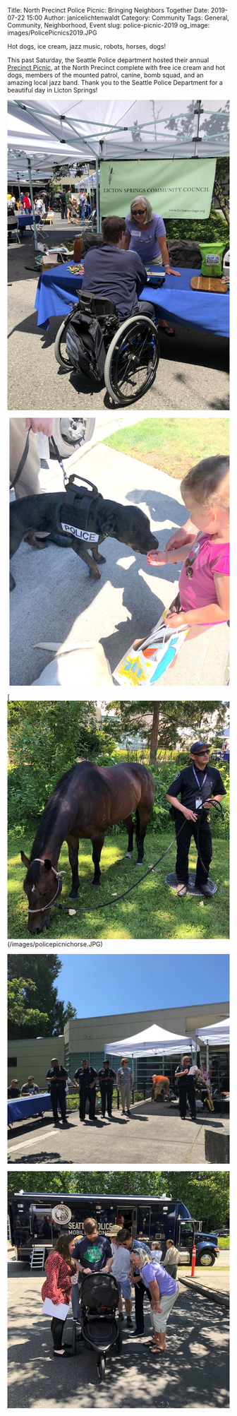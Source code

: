 Title: North Precinct Police Picnic: Bringing Neighbors Together
Date: 2019-07-22 15:00
Author: janicelichtenwaldt
Category: Community
Tags: General, Community, Neighborhood, Event
slug: police-picnic-2019
og_image: images/PolicePicnics2019.JPG

Hot dogs, ice cream, jazz music, robots, horses, dogs! 

This past Saturday, the Seattle Police department hosted their annual [Precinct Picnic](https://spdblotter.seattle.gov/2019/07/10/its-picnic-time/), at the North Precinct complete with free ice cream and hot dogs, members of the mounted patrol, canine, bomb squad, and an amazing local jazz band. Thank you to the Seattle Police Department for a beautiful day in Licton Springs! 

[![Licton Springs Community Council Booth](/images/policepicniclsccbooth.JPG)](/images/policepicniclsccbooth.JPG)

[![Police K9](/images/policepicnicdog.JPG)](/images/policepicnicdog.JPG)

[![Police Mounted Patrol](/images/policepicnichorse.JPG)(/images/policepicnichorse.JPG)

[![Police Officers](/images/policepicnicofficers.JPG)](/images/policepicnicofficers.JPG)

[![Community at Picnic in the Precincts](/images/policepicniccommunity.JPG)](/images/policepicniccommunity.JPG)


